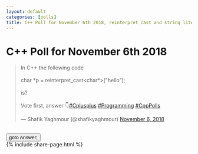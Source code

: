 ```yaml
---
layout: default
categories: [polls]
title: C++ Poll for November 6th 2018, reinterpret_cast and string literals 
---
```


# C++ Poll for November 6th 2018 

<blockquote class="twitter-tweet" data-partner="tweetdeck"><p lang="en" dir="ltr">In C++ the following code<br><br>  char *p = reinterpret_cast&lt;char*&gt;(&quot;hello&quot;);<br><br>is?<br><br>Vote first, answer 👇<a href="https://twitter.com/hashtag/Cplusplus?src=hash&amp;ref_src=twsrc%5Etfw">#Cplusplus</a> <a href="https://twitter.com/hashtag/Programming?src=hash&amp;ref_src=twsrc%5Etfw">#Programming</a> <a href="https://twitter.com/hashtag/CppPolls?src=hash&amp;ref_src=twsrc%5Etfw">#CppPolls</a></p>&mdash; Shafik Yaghmour (@shafikyaghmour) <a href="https://twitter.com/shafikyaghmour/status/1059874015509004288?ref_src=twsrc%5Etfw">November 6, 2018</a></blockquote>
<script async src="https://platform.twitter.com/widgets.js" charset="utf-8"></script>
<BR>
<input type="button" onclick="location.href='{% link _posts/2018-11-06-reinterpret_cast_away_const_answer.md %}'" value="goto Answer;"/>
<BR>
{% include share-page.html %}
